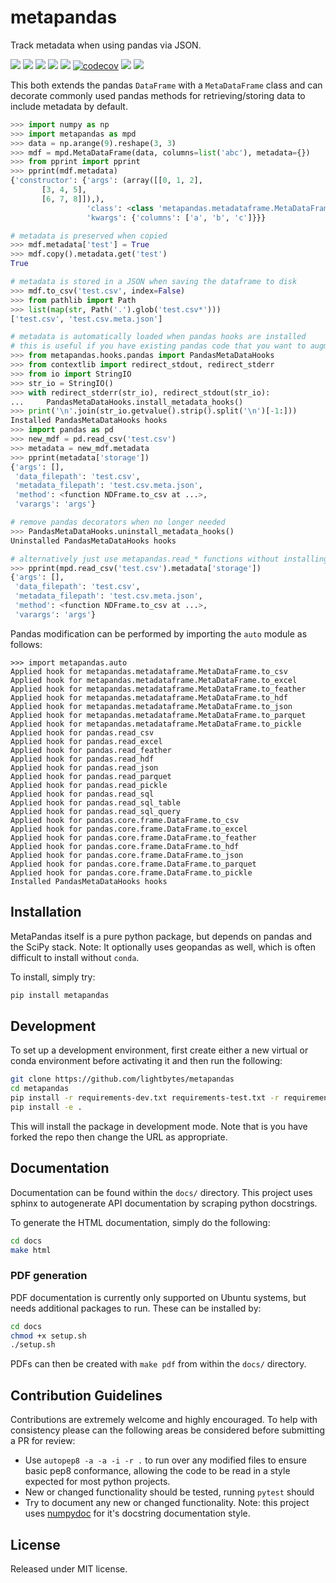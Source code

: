 # metapandas
Track metadata when using pandas via JSON.

[![](https://img.shields.io/pypi/pyversions/metapandas.svg?logo=python)](https://pypi.org/pypi/metapandas/)
[![](https://img.shields.io/pypi/l/metapandas.svg)](https://pypi.org/pypi/metapandas/)
[![](https://img.shields.io/pypi/implementation/metapandas?color=seagreen)](https://pypi.org/pypi/metapandas/)
![ ](https://github.com/LightBytes/metapandas/workflows/Python%20CI/badge.svg)
[![ ](https://coveralls.io/repos/github/LightBytes/metapandas/badge.svg?branch=master)](https://coveralls.io/github/LightBytes/metapandas?branch=master)
[![codecov](https://codecov.io/gh/LightBytes/metapandas/branch/master/graph/badge.svg)](https://codecov.io/gh/LightBytes/metapandas)
![ ](https://img.shields.io/pypi/v/metapandas)
![ ](https://img.shields.io/badge/dev-Open%20in%20Gitpod-blue?logo=gitpod&link=https://gitpod.io/#https://github.com/LightBytes/metapandas)

This both extends the pandas `DataFrame` with a `MetaDataFrame` class and
can decorate commonly used pandas methods for retrieving/storing data to
include metadata by default.

```python
>>> import numpy as np
>>> import metapandas as mpd
>>> data = np.arange(9).reshape(3, 3)
>>> mdf = mpd.MetaDataFrame(data, columns=list('abc'), metadata={})
>>> from pprint import pprint
>>> pprint(mdf.metadata)
{'constructor': {'args': (array([[0, 1, 2],
       [3, 4, 5],
       [6, 7, 8]]),),
                 'class': <class 'metapandas.metadataframe.MetaDataFrame'>,
                 'kwargs': {'columns': ['a', 'b', 'c']}}}

# metadata is preserved when copied
>>> mdf.metadata['test'] = True
>>> mdf.copy().metadata.get('test')
True

# metadata is stored in a JSON when saving the dataframe to disk
>>> mdf.to_csv('test.csv', index=False)
>>> from pathlib import Path
>>> list(map(str, Path('.').glob('test.csv*')))
['test.csv', 'test.csv.meta.json']

# metadata is automatically loaded when pandas hooks are installed
# this is useful if you have existing pandas code that you want to augment with metadta
>>> from metapandas.hooks.pandas import PandasMetaDataHooks
>>> from contextlib import redirect_stdout, redirect_stderr
>>> from io import StringIO
>>> str_io = StringIO()
>>> with redirect_stderr(str_io), redirect_stdout(str_io):
...     PandasMetaDataHooks.install_metadata_hooks()
>>> print('\n'.join(str_io.getvalue().strip().split('\n')[-1:]))
Installed PandasMetaDataHooks hooks
>>> import pandas as pd
>>> new_mdf = pd.read_csv('test.csv')
>>> metadata = new_mdf.metadata
>>> pprint(metadata['storage'])
{'args': [],
 'data_filepath': 'test.csv',
 'metadata_filepath': 'test.csv.meta.json',
 'method': <function NDFrame.to_csv at ...>,
 'varargs': 'args'} 

# remove pandas decorators when no longer needed
>>> PandasMetaDataHooks.uninstall_metadata_hooks()
Uninstalled PandasMetaDataHooks hooks

# alternatively just use metapandas.read_* functions without installing hooks
>>> pprint(mpd.read_csv('test.csv').metadata['storage'])
{'args': [],
 'data_filepath': 'test.csv',
 'metadata_filepath': 'test.csv.meta.json',
 'method': <function NDFrame.to_csv at ...>,
 'varargs': 'args'} 
```

Pandas modification can be performed by importing the `auto` module as follows:

```
>>> import metapandas.auto
Applied hook for metapandas.metadataframe.MetaDataFrame.to_csv
Applied hook for metapandas.metadataframe.MetaDataFrame.to_excel
Applied hook for metapandas.metadataframe.MetaDataFrame.to_feather
Applied hook for metapandas.metadataframe.MetaDataFrame.to_hdf
Applied hook for metapandas.metadataframe.MetaDataFrame.to_json
Applied hook for metapandas.metadataframe.MetaDataFrame.to_parquet
Applied hook for metapandas.metadataframe.MetaDataFrame.to_pickle
Applied hook for pandas.read_csv
Applied hook for pandas.read_excel
Applied hook for pandas.read_feather
Applied hook for pandas.read_hdf
Applied hook for pandas.read_json
Applied hook for pandas.read_parquet
Applied hook for pandas.read_pickle
Applied hook for pandas.read_sql
Applied hook for pandas.read_sql_table
Applied hook for pandas.read_sql_query
Applied hook for pandas.core.frame.DataFrame.to_csv
Applied hook for pandas.core.frame.DataFrame.to_excel
Applied hook for pandas.core.frame.DataFrame.to_feather
Applied hook for pandas.core.frame.DataFrame.to_hdf
Applied hook for pandas.core.frame.DataFrame.to_json
Applied hook for pandas.core.frame.DataFrame.to_parquet
Applied hook for pandas.core.frame.DataFrame.to_pickle
Installed PandasMetaDataHooks hooks
```

## Installation

MetaPandas itself is a pure python package, but depends on pandas and the SciPy
stack. Note: It optionally uses geopandas as well, which is often difficult
to install without `conda`.

To install, simply try:

```bash
pip install metapandas
```

## Development

To set up a development environment, first create either a new virtual or
conda environment before activating it and then run the following:

```bash
git clone https://github.com/lightbytes/metapandas
cd metapandas
pip install -r requirements-dev.txt requirements-test.txt -r requirements.txt
pip install -e .
```

This will install the package in development mode. Note that is you have forked
the repo then change the URL as appropriate. 


## Documentation

Documentation can be found within the `docs/` directory. This project
uses sphinx to autogenerate API documentation by scraping python docstrings.

To generate the HTML documentation, simply do the following:

```bash
cd docs
make html
```

### PDF generation

PDF documentation is currently only supported on Ubuntu systems, but needs
additional packages to run. These can be installed by:

```bash
cd docs
chmod +x setup.sh
./setup.sh
```

PDFs can then be created with `make pdf` from within the `docs/` directory.


## Contribution Guidelines

Contributions are extremely welcome and highly encouraged. To help with consistency
please can the following areas be considered before submitting a PR for review:

- Use `autopep8 -a -a -i -r .` to run over any modified files to ensure basic pep8 conformance,
  allowing the code to be read in a style expected for most python projects.
- New or changed functionality should be tested, running `pytest` should 
- Try to document any new or changed functionality. Note: this project uses
  [numpydoc](https://numpydoc.readthedocs.io/en/latest/format.html) for it's
  docstring documentation style.


## License

Released under MIT license.
